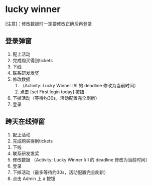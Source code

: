 # lucky winner
   [注意]：修改数据时一定要修改正确后再登录
## 登录弹窗
 1. 配上活动
 2. 完成购买得到tickets
 3. 下线
 4. 联系研发发奖
 5. 修改数据
    1. （Activity: Lucky Winner I/II 的 deadline 修改为当前时间）
    2. 点击 [set First login today] 按钮
 6. 下掉活动（等待约30s，活动配置完全刷新）
 7. 登录
## 跨天在线弹窗
1. 配上活动
2. 完成购买得到tickets
3. 下线
4. 联系研发发奖
5. 修改数据 （Activity: Lucky Winner I/II 的 deadline 修改为当前时间）
6. 登录
7. 下掉活动（最多等待约30s，活动配置完全刷新）
8. 点击 Admin 上 a 按钮

<!-- ![mkdocs](images/bingo_ad_img05.png) -->
